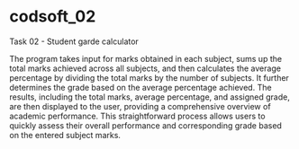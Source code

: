 # codsoft_02
Task 02 - Student garde calculator


The program takes input for marks obtained in each subject, sums up the total marks achieved across all subjects, and then calculates the average percentage by dividing the total marks by the number of subjects. It further determines the grade based on the average percentage achieved. The results, including the total marks, average percentage, and assigned grade, are then displayed to the user, providing a comprehensive overview of academic performance. This straightforward process allows users to quickly assess their overall performance and corresponding grade based on the entered subject marks.
